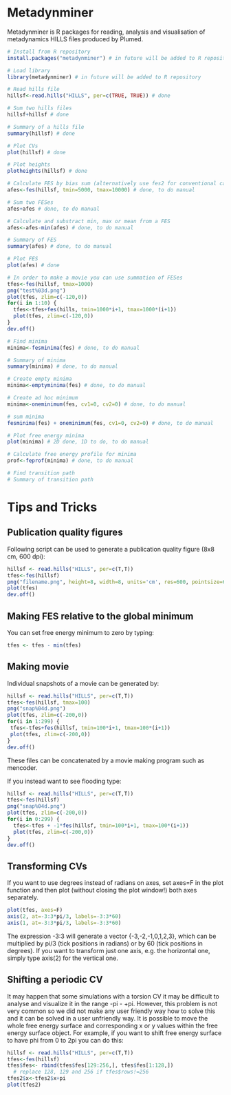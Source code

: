# Metadynminer

Metadynminer is R packages for reading, analysis and visualisation of metadynamics HILLS files produced by Plumed.

```R
# Install from R repository
install.packages("metadynminer") # in future will be added to R repository

# Load library
library(metadynminer) # in future will be added to R repository

# Read hills file
hillsf<-read.hills("HILLS", per=c(TRUE, TRUE)) # done

# Sum two hills files
hillsf+hillsf # done

# Summary of a hills file
summary(hillsf) # done

# Plot CVs
plot(hillsf) # done

# Plot heights
plotheights(hillsf) # done

# Calculate FES by bias sum (alternatively use fes2 for conventional calculation)
afes<-fes(hillsf, tmin=5000, tmax=10000) # done, to do manual

# Sum two FESes
afes+afes # done, to do manual

# Calculate and substract min, max or mean from a FES
afes<-afes-min(afes) # done, to do manual

# Summary of FES
summary(afes) # done, to do manual

# Plot FES
plot(afes) # done

# In order to make a movie you can use summation of FESes
tfes<-fes(hillsf, tmax=1000)
png("test%03d.png")
plot(tfes, zlim=c(-120,0))
for(i in 1:10) {
  tfes<-tfes+fes(hills, tmin=1000*i+1, tmax=1000*(i+1))
  plot(tfes, zlim=c(-120,0))
}
dev.off()

# Find minima
minima<-fesminima(fes) # done, to do manual

# Summary of minima
summary(minima) # done, to do manual

# Create empty minima
minima<-emptyminima(fes) # done, to do manual

# Create ad hoc minimum
minima<-oneminimum(fes, cv1=0, cv2=0) # done, to do manual

# sum minima
fesminima(fes) + oneminimum(fes, cv1=0, cv2=0) # done, to do manual

# Plot free energy minima
plot(minima) # 2D done, 1D to do, to do manual

# Calculate free energy profile for minima
prof<-feprof(minima) # done, to do manual

# Find transition path
# Summary of transition path
```

# Tips and Tricks
## Publication quality figures

Following script can be used to generate a publication quality figure (8x8 cm, 600 dpi):
```R
hillsf <- read.hills("HILLS", per=c(T,T))
tfes<-fes(hillsf)
png("filename.png", height=8, width=8, units='cm', res=600, pointsize=6)
plot(tfes)
dev.off()
```

## Making FES relative to the global minimum
You can set free energy minimum to zero by typing:
```R
tfes <- tfes - min(tfes)
```

## Making movie
Individual snapshots of a movie can be generated by:
```R
hillsf <- read.hills("HILLS", per=c(T,T))
tfes<-fes(hillsf, tmax=100)
png("snap%04d.png")
plot(tfes, zlim=c(-200,0))
for(i in 1:299) {
 tfes<-tfes+fes(hillsf, tmin=100*i+1, tmax=100*(i+1))
 plot(tfes, zlim=c(-200,0))
}
dev.off()
```
These files can be concatenated by a movie making program such as mencoder.

If you instead want to see flooding type:
```R
hillsf <- read.hills("HILLS", per=c(T,T))
tfes<-fes(hillsf)
png("snap%04d.png")
plot(tfes, zlim=c(-200,0))
for(i in 0:299) {
  tfes<-tfes + -1*fes(hillsf, tmin=100*i+1, tmax=100*(i+1))
  plot(tfes, zlim=c(-200,0))
}
dev.off()
```

## Transforming CVs
If you want to use degrees instead of radians on axes, set axes=F in the plot function and then plot
(without closing the plot window!) both axes separately.
```R
plot(tfes, axes=F)
axis(2, at=-3:3*pi/3, labels=-3:3*60)
axis(1, at=-3:3*pi/3, labels=-3:3*60)
```
The expression -3:3 will generate a vector {-3,-2,-1,0,1,2,3}, which can be multiplied by pi/3
(tick positions in radians) or by 60 (tick positions in degrees). If you want to transform just
one axis, e.g. the horizontal one, simply type axis(2) for the vertical one.

## Shifting a periodic CV
It may happen that some simulations with a torsion CV it may be difficult to analyse and visualize
it in the range -pi - +pi. However, this problem is not very common so we did not make any user friendly way
how to solve this and it can be solved in a user unfriendly way. It is possible to move the whole free
energy surface and corresponding x or y values within the free energy surface object. For example,
if you want to shift free energy surface to have phi from 0 to 2pi you can do this:
```R
hillsf <- read.hills("HILLS", per=c(T,T))
tfes<-fes(hillsf)
tfes$fes<- rbind(tfes$fes[129:256,], tfes$fes[1:128,])
  # replace 128, 129 and 256 if tfes$rows!=256
tfes2$x<-tfes2$x+pi
plot(tfes2)
```
